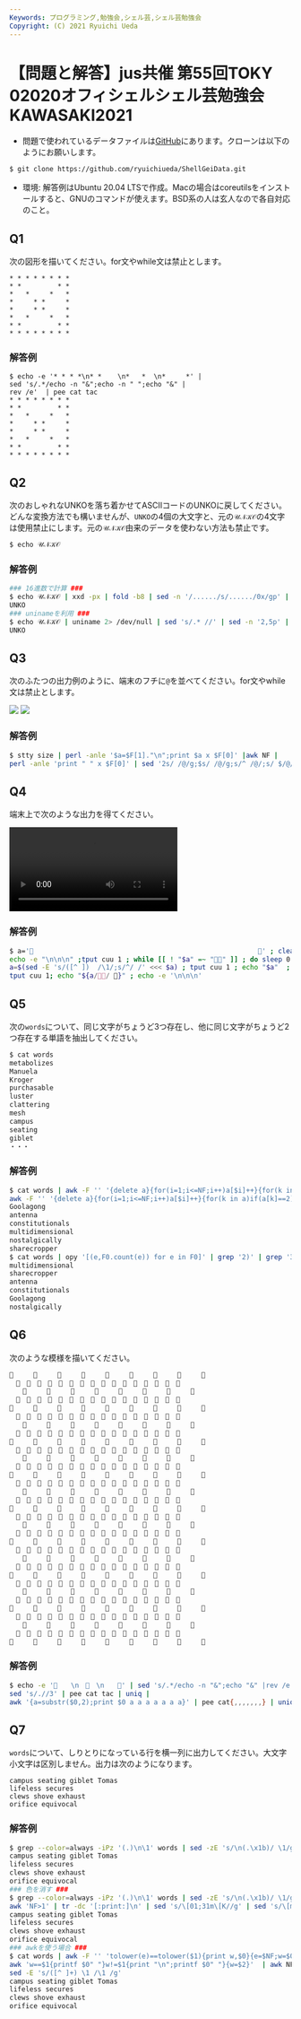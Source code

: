 ```yaml
---
Keywords: プログラミング,勉強会,シェル芸,シェル芸勉強会
Copyright: (C) 2021 Ryuichi Ueda
---
```


# 【問題と解答】jus共催 第55回TOKY 02020オフィシェルシェル芸勉強会KAWASAKI2021

* 問題で使われているデータファイルは[GitHub](https://github.com/ryuichiueda/ShellGeiData/tree/master/vol.55)にあります。クローンは以下のようにお願いします。

```bash
$ git clone https://github.com/ryuichiueda/ShellGeiData.git
```

* 環境: 解答例はUbuntu 20.04 LTSで作成。Macの場合はcoreutilsをインストールすると、GNUのコマンドが使えます。BSD系の人は玄人なので各自対応のこと。

## Q1

次の図形を描いてください。for文やwhile文は禁止とします。

```
* * * * * * * *
* *         * *
*   *     *   *
*     * *     *
*     * *     *
*   *     *   *
* *         * *
* * * * * * * *
```

### 解答例

```
$ echo -e '* * * *\n* *    \n*   *  \n*     *' |
sed 's/.*/echo -n "&";echo -n " ";echo "&" |
rev /e'  | pee cat tac
* * * * * * * *
* *         * *
*   *     *   *
*     * *     *
*     * *     *
*   *     *   *
* *         * *
* * * * * * * *
```

## Q2

次のおしゃれなUNKOを落ち着かせてASCIIコードのUNKOに戻してください。どんな変換方法でも構いませんが、`UNKO`の4個の大文字と、元の`𝒰𝒩𝒦𝒪`の4文字は使用禁止にします。元の`𝒰𝒩𝒦𝒪`由来のデータを使わない方法も禁止です。

```bash
$ echo 𝒰𝒩𝒦𝒪 
```

### 解答例

```bash
### 16進数で計算 ###
$ echo 𝒰𝒩𝒦𝒪 | xxd -px | fold -b8 | sed -n '/....../s/....../0x/gp' | mawk '{printf("%02x",$1 - 91)}' | xxd -r -p | awk 4
UNKO
### uninameを利用 ###
$ echo 𝒰𝒩𝒦𝒪 | uniname 2> /dev/null | sed 's/.* //' | sed -n '2,5p' | paste -sd ''
UNKO
```

## Q3

次のふたつの出力例のように、端末のフチに`@`を並べてください。for文やwhile文は禁止とします。

![](ex1.png)
![](ex2.png)

### 解答例

```bash
$ stty size | perl -anle '$a=$F[1]."\n";print $a x $F[0]' |awk NF |
perl -anle 'print " " x $F[0]' | sed '2s/ /@/g;$s/ /@/g;s/^ /@/;s/ $/@/'
```


## Q4 

端末上で次のような出力を得てください。

![](annihilation.mp4)

### 解答例

```bash
$ a='💩                                                        💩' ; clear;
echo -e "\n\n\n" ;tput cuu 1 ; while [[ ! "$a" =~ "💩💩" ]] ; do sleep 0.2;
a=$(sed -E 's/([^ ])  /\1/;s/^/ /' <<< $a) ; tput cuu 1 ; echo "$a"  ; done;
tput cuu 1; echo "${a/💩💩/ 🍣}" ; echo -e '\n\n\n'
```

## Q5

次の`words`について、同じ文字がちょうど3つ存在し、他に同じ文字がちょうど2つ存在する単語を抽出してください。

```bash
$ cat words 
metabolizes
Manuela
Kroger
purchasable
luster
clattering
mesh
campus
seating
giblet
・・・
```

### 解答例

```bash
$ cat words | awk -F '' '{delete a}{for(i=1;i<=NF;i++)a[$i]++}{for(k in a)if(a[k]==3)print $0}' |
awk -F '' '{delete a}{for(i=1;i<=NF;i++)a[$i]++}{for(k in a)if(a[k]==2)print $0}' | sort -u
Goolagong
antenna
constitutionals
multidimensional
nostalgically
sharecropper
$ cat words | opy '[(e,F0.count(e)) for e in F0]' | grep '2)' | grep '3)' | tr -dc 'a-zA-Z\n'
multidimensional
sharecropper
antenna
constitutionals
Goolagong
nostalgically
```

## Q6 

次のような模様を描いてください。

```bash
💩　　　💩　　　💩　　　💩　　　💩　　　💩　　　💩　　　💩　　　💩
　💩　💩　💩　💩　💩　💩　💩　💩　💩　💩　💩　💩　💩　💩　💩　💩　
　　💩　　　💩　　　💩　　　💩　　　💩　　　💩　　　💩　　　💩　　
　💩　💩　💩　💩　💩　💩　💩　💩　💩　💩　💩　💩　💩　💩　💩　💩　
💩　　　💩　　　💩　　　💩　　　💩　　　💩　　　💩　　　💩　　　💩
　💩　💩　💩　💩　💩　💩　💩　💩　💩　💩　💩　💩　💩　💩　💩　💩　
　　💩　　　💩　　　💩　　　💩　　　💩　　　💩　　　💩　　　💩　　
　💩　💩　💩　💩　💩　💩　💩　💩　💩　💩　💩　💩　💩　💩　💩　💩　
💩　　　💩　　　💩　　　💩　　　💩　　　💩　　　💩　　　💩　　　💩
　💩　💩　💩　💩　💩　💩　💩　💩　💩　💩　💩　💩　💩　💩　💩　💩　
　　💩　　　💩　　　💩　　　💩　　　💩　　　💩　　　💩　　　💩　　
　💩　💩　💩　💩　💩　💩　💩　💩　💩　💩　💩　💩　💩　💩　💩　💩　
💩　　　💩　　　💩　　　💩　　　💩　　　💩　　　💩　　　💩　　　💩
　💩　💩　💩　💩　💩　💩　💩　💩　💩　💩　💩　💩　💩　💩　💩　💩　
　　💩　　　💩　　　💩　　　💩　　　💩　　　💩　　　💩　　　💩　　
　💩　💩　💩　💩　💩　💩　💩　💩　💩　💩　💩　💩　💩　💩　💩　💩　
💩　　　💩　　　💩　　　💩　　　💩　　　💩　　　💩　　　💩　　　💩
　💩　💩　💩　💩　💩　💩　💩　💩　💩　💩　💩　💩　💩　💩　💩　💩　
　　💩　　　💩　　　💩　　　💩　　　💩　　　💩　　　💩　　　💩　　
　💩　💩　💩　💩　💩　💩　💩　💩　💩　💩　💩　💩　💩　💩　💩　💩　
💩　　　💩　　　💩　　　💩　　　💩　　　💩　　　💩　　　💩　　　💩
　💩　💩　💩　💩　💩　💩　💩　💩　💩　💩　💩　💩　💩　💩　💩　💩　
　　💩　　　💩　　　💩　　　💩　　　💩　　　💩　　　💩　　　💩　　
　💩　💩　💩　💩　💩　💩　💩　💩　💩　💩　💩　💩　💩　💩　💩　💩　
💩　　　💩　　　💩　　　💩　　　💩　　　💩　　　💩　　　💩　　　💩
　💩　💩　💩　💩　💩　💩　💩　💩　💩　💩　💩　💩　💩　💩　💩　💩　
　　💩　　　💩　　　💩　　　💩　　　💩　　　💩　　　💩　　　💩　　
　💩　💩　💩　💩　💩　💩　💩　💩　💩　💩　💩　💩　💩　💩　💩　💩　
💩　　　💩　　　💩　　　💩　　　💩　　　💩　　　💩　　　💩　　　💩
　💩　💩　💩　💩　💩　💩　💩　💩　💩　💩　💩　💩　💩　💩　💩　💩　
　　💩　　　💩　　　💩　　　💩　　　💩　　　💩　　　💩　　　💩　　
　💩　💩　💩　💩　💩　💩　💩　💩　💩　💩　💩　💩　💩　💩　💩　💩　
💩　　　💩　　　💩　　　💩　　　💩　　　💩　　　💩　　　💩　　　💩
```

### 解答例


```bash
$ echo -e '💩　　\n　💩　\n　　💩' | sed 's/.*/echo -n "&";echo "&" |rev /e' |
sed 's/.//3' | pee cat tac | uniq |
awk '{a=substr($0,2);print $0 a a a a a a a}' | pee cat{,,,,,,,} | uniq
```



## Q7

`words`について、しりとりになっている行を横一列に出力してください。大文字小文字は区別しません。出力は次のようになります。

```
campus seating giblet Tomas
lifeless secures
clews shove exhaust
orifice equivocal
```


### 解答例


```bash
$ grep --color=always -iPz '(.)\n\1' words | sed -zE 's/\n(.\x1b)/ \1/g'  | awk 'NF>1'
campus seating giblet Tomas
lifeless secures
clews shove exhaust
orifice equivocal
### 色を消す ###
$ grep --color=always -iPz '(.)\n\1' words | sed -zE 's/\n(.\x1b)/ \1/g'  |
awk 'NF>1' | tr -dc '[:print:]\n' | sed 's/\[01;31m\[K//g' | sed 's/\[m\[K//g'
campus seating giblet Tomas
lifeless secures
clews shove exhaust
orifice equivocal
### awkを使う場合 ###
$ cat words | awk -F '' 'tolower(e)==tolower($1){print w,$0}{e=$NF;w=$0}' |
awk 'w==$1{printf $0" "}w!=$1{print "\n";printf $0" "}{w=$2}'  | awk NF |
sed -E 's/([^ ]+) \1 /\1 /g'
campus seating giblet Tomas
lifeless secures
clews shove exhaust
orifice equivocal
```

